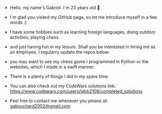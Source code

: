 - Hello, my name's Gabriel. I`m 23 years old 👋
- I`m glad you visited my GitHub page, so let me introduce myself in a few words :)
- I have some hobbies such as learning foreign languages, doing outdoor activities, playing chess
- and just having fun in my leisure. Shall you be interested in hiring me as an employee, I regularry update the repos below:
- you may want to see my chess game I programmed in Python or the websites, which I made in a swift manner.
- There is a plenty of things I did in my spare time.
- You can also check out my CodeWars solutions link: https://www.codewars.com/users/jebb2108/completed_solutions
  
- Feel free to contact me whenever you please at: gabouchard2002@gmail.com
<!---
jebb2108/jebb2108 is a ✨ special ✨ repository because its `README.md` (this file) appears on your GitHub profile.
You can click the Preview link to take a look at your changes.
--->
